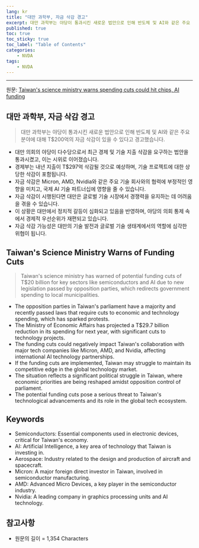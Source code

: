 ```yaml
---
lang: kr
title: "대만 과학부, 자금 삭감 경고"
excerpt: 대만 과학부는 야당이 통과시킨 새로운 법안으로 인해 반도체 및 AI와 같은 주요 분야에 대해 T$200억의 자금 삭감이 있을 수 있다고 경고했습니다.
published: true
toc: true
toc_sticky: true
toc_label: "Table of Contents"
categories:
    - NVDA
tags:
    - NVDA
---
```


---

  원문: [Taiwan's science ministry warns spending cuts could hit chips, AI funding](https://www.investing.com/news/stock-market-news/taiwans-science-ministry-warns-spending-cuts-could-hit-chips-ai-funding-3789701)

## 대만 과학부, 자금 삭감 경고

> 대만 과학부는 야당이 통과시킨 새로운 법안으로 인해 반도체 및 AI와 같은 주요 분야에 대해 T$200억의 자금 삭감이 있을 수 있다고 경고했습니다.


- 대만 의회의 야당이 다수당으로서 최근 경제 및 기술 지출 삭감을 요구하는 법안을 통과시켰고, 이는 시위로 이어졌습니다.
- 경제부는 내년 지출이 T$297억 삭감될 것으로 예상하며, 기술 프로젝트에 대한 상당한 삭감이 포함됩니다.
- 자금 삭감은 Micron, AMD, Nvidia와 같은 주요 기술 회사와의 협력에 부정적인 영향을 미치고, 국제 AI 기술 파트너십에 영향을 줄 수 있습니다.
- 자금 삭감이 시행된다면 대만은 글로벌 기술 시장에서 경쟁력을 유지하는 데 어려움을 겪을 수 있습니다.
- 이 상황은 대만에서 정치적 갈등이 심화되고 있음을 반영하며, 야당의 의회 통제 속에서 경제적 우선순위가 재편되고 있습니다.
- 자금 삭감 가능성은 대만의 기술 발전과 글로벌 기술 생태계에서의 역할에 심각한 위협이 됩니다.

## Taiwan's Science Ministry Warns of Funding Cuts

> Taiwan's science ministry has warned of potential funding cuts of T$20 billion for key sectors like semiconductors and AI due to new legislation passed by opposition parties, which redirects government spending to local municipalities.


- The opposition parties in Taiwan's parliament have a majority and recently passed laws that require cuts to economic and technology spending, which has sparked protests.
- The Ministry of Economic Affairs has projected a T$29.7 billion reduction in its spending for next year, with significant cuts to technology projects.
- The funding cuts could negatively impact Taiwan's collaboration with major tech companies like Micron, AMD, and Nvidia, affecting international AI technology partnerships.
- If the funding cuts are implemented, Taiwan may struggle to maintain its competitive edge in the global technology market.
- The situation reflects a significant political struggle in Taiwan, where economic priorities are being reshaped amidst opposition control of parliament.
- The potential funding cuts pose a serious threat to Taiwan's technological advancements and its role in the global tech ecosystem.

## Keywords

- Semiconductors: Essential components used in electronic devices, critical for Taiwan's economy.
- AI: Artificial Intelligence, a key area of technology that Taiwan is investing in.
- Aerospace: Industry related to the design and production of aircraft and spacecraft.
- Micron: A major foreign direct investor in Taiwan, involved in semiconductor manufacturing.
- AMD: Advanced Micro Devices, a key player in the semiconductor industry.
- Nvidia: A leading company in graphics processing units and AI technology.

## 참고사항

- 원문의 길이 = 1,354 Characters

